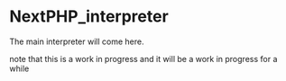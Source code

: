 # NextPHP_interpreter
The main interpreter will come here.

note that this is a work in progress and it will be a work in progress for a while
